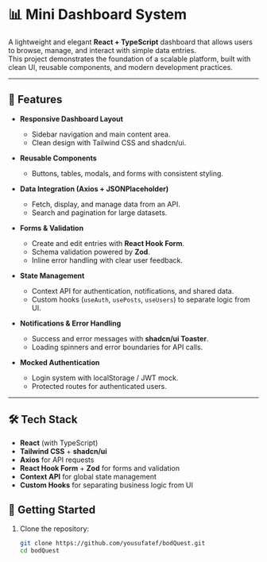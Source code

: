 # 📊 Mini Dashboard System

A lightweight and elegant **React + TypeScript** dashboard that allows users to browse, manage, and interact with simple data entries.  
This project demonstrates the foundation of a scalable platform, built with clean UI, reusable components, and modern development practices.

---

## 🚀 Features

- **Responsive Dashboard Layout**

  - Sidebar navigation and main content area.
  - Clean design with Tailwind CSS and shadcn/ui.

- **Reusable Components**

  - Buttons, tables, modals, and forms with consistent styling.

- **Data Integration (Axios + JSONPlaceholder)**

  - Fetch, display, and manage data from an API.
  - Search and pagination for large datasets.

- **Forms & Validation**

  - Create and edit entries with **React Hook Form**.
  - Schema validation powered by **Zod**.
  - Inline error handling with clear user feedback.

- **State Management**

  - Context API for authentication, notifications, and shared data.
  - Custom hooks (`useAuth`, `usePosts`, `useUsers`) to separate logic from UI.

- **Notifications & Error Handling**

  - Success and error messages with **shadcn/ui Toaster**.
  - Loading spinners and error boundaries for API calls.

- **Mocked Authentication**
  - Login system with localStorage / JWT mock.
  - Protected routes for authenticated users.

---

## 🛠️ Tech Stack

- **React** (with TypeScript)
- **Tailwind CSS** + **shadcn/ui**
- **Axios** for API requests
- **React Hook Form** + **Zod** for forms and validation
- **Context API** for global state management
- **Custom Hooks** for separating business logic from UI

## 🔧 Getting Started

1. Clone the repository:
   ```bash
   git clone https://github.com/yousufatef/bodQuest.git
   cd bodQuest
   ```
